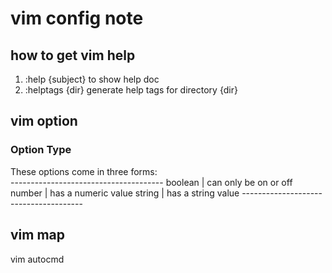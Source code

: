 vim config  note
==============================
how to get vim help
-------------------------
1. :help {subject}    to show help doc
2. :helptags {dir}    generate help tags for directory {dir}

vim option
-------------------------
### Option Type
These options come in three forms:  
    --------------------------------------
    boolean   | can only be on or off
    number    | has a numeric value
    string    | has a string value
    --------------------------------------

vim map
-------------------------
vim autocmd
